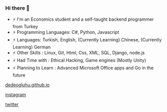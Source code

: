 ### Hi there 👋



<!--
**dedeogluhu/dedeogluhu** is a ✨ _special_ ✨ repository because its `README.md` (this file) appears on your GitHub profile.-->

- ⚡ I'm an Economics student and a self-taught backend programmer from Turkey
- ⚡ Programming Languages: C#, Python, Javascript
- ⚡ Languages: Turkish, English, (Currently Learning) Chinese, (Currently Learning) German
- ⚡ Other Skills : Linux, Git, Html, Css, XML, SQL, Django, node.js
- ⚡ Had Time with : Ethical Hacking, Game engines (Mostly Unity)
- ⚡ Planning to Learn : Advanced Microsoft Office apps and Go in the future

[dedeogluhu.github.io](https://dedeogluhu.github.io)

[instagram](https://www.instagram.com/dedeogluhu)

[twitter](https://twitter.com/dedeogluhu)
